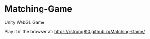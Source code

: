 # Matching-Game
Unity WebGL Game

Play it in the browser at: https://rstrong810.github.io/Matching-Game/
